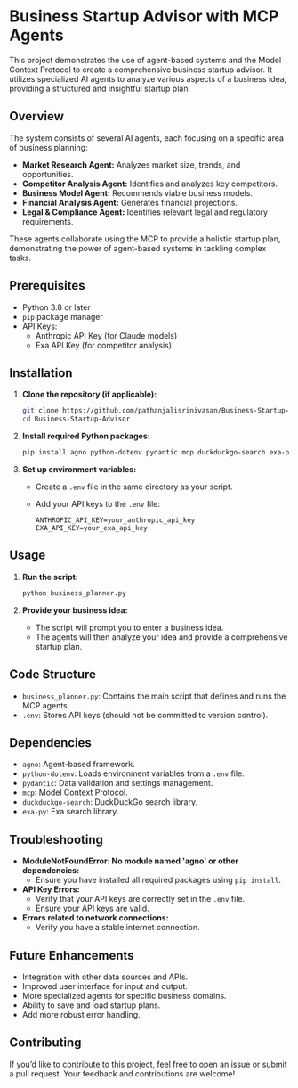 # Business Startup Advisor with MCP Agents

This project demonstrates the use of agent-based systems and the Model Context Protocol to create a comprehensive business startup advisor. It utilizes specialized AI agents to analyze various aspects of a business idea, providing a structured and insightful startup plan.

## Overview

The system consists of several AI agents, each focusing on a specific area of business planning:

* **Market Research Agent:** Analyzes market size, trends, and opportunities.
* **Competitor Analysis Agent:** Identifies and analyzes key competitors.
* **Business Model Agent:** Recommends viable business models.
* **Financial Analysis Agent:** Generates financial projections.
* **Legal & Compliance Agent:** Identifies relevant legal and regulatory requirements.

These agents collaborate using the MCP to provide a holistic startup plan, demonstrating the power of agent-based systems in tackling complex tasks.

## Prerequisites

* Python 3.8 or later
* `pip` package manager
* API Keys:
    * Anthropic API Key (for Claude models)
    * Exa API Key (for competitor analysis)

## Installation

1.  **Clone the repository (if applicable):**

    ```bash
    git clone https://github.com/pathanjalisrinivasan/Business-Startup-Advisor.md
    cd Business-Startup-Advisor
    ```

2.  **Install required Python packages:**

    ```bash
    pip install agno python-dotenv pydantic mcp duckduckgo-search exa-py
    ```

3.  **Set up environment variables:**

    * Create a `.env` file in the same directory as your script.
    * Add your API keys to the `.env` file:

        ```
        ANTHROPIC_API_KEY=your_anthropic_api_key
        EXA_API_KEY=your_exa_api_key
        ```

## Usage

1.  **Run the script:**

    ```bash
    python business_planner.py
    ```

2.  **Provide your business idea:**

    * The script will prompt you to enter a business idea.
    * The agents will then analyze your idea and provide a comprehensive startup plan.

## Code Structure

* `business_planner.py`: Contains the main script that defines and runs the MCP agents.
* `.env`: Stores API keys (should not be committed to version control).

## Dependencies

* `agno`: Agent-based framework.
* `python-dotenv`: Loads environment variables from a `.env` file.
* `pydantic`: Data validation and settings management.
* `mcp`: Model Context Protocol.
* `duckduckgo-search`: DuckDuckGo search library.
* `exa-py`: Exa search library.

## Troubleshooting

* **ModuleNotFoundError: No module named 'agno' or other dependencies:**
    * Ensure you have installed all required packages using `pip install`.
* **API Key Errors:**
    * Verify that your API keys are correctly set in the `.env` file.
    * Ensure your API keys are valid.
* **Errors related to network connections:**
    * Verify you have a stable internet connection.

## Future Enhancements

* Integration with other data sources and APIs.
* Improved user interface for input and output.
* More specialized agents for specific business domains.
* Ability to save and load startup plans.
* Add more robust error handling.

## Contributing
If you’d like to contribute to this project, feel free to open an issue or submit a pull request. Your feedback and contributions are welcome!
